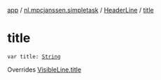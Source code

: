 [app](../../index.md) / [nl.mpcjanssen.simpletask](../index.md) / [HeaderLine](index.md) / [title](.)

# title

`var title: `[`String`](https://kotlinlang.org/api/latest/jvm/stdlib/kotlin/-string/index.html)

Overrides [VisibleLine.title](../-visible-line/title.md)

